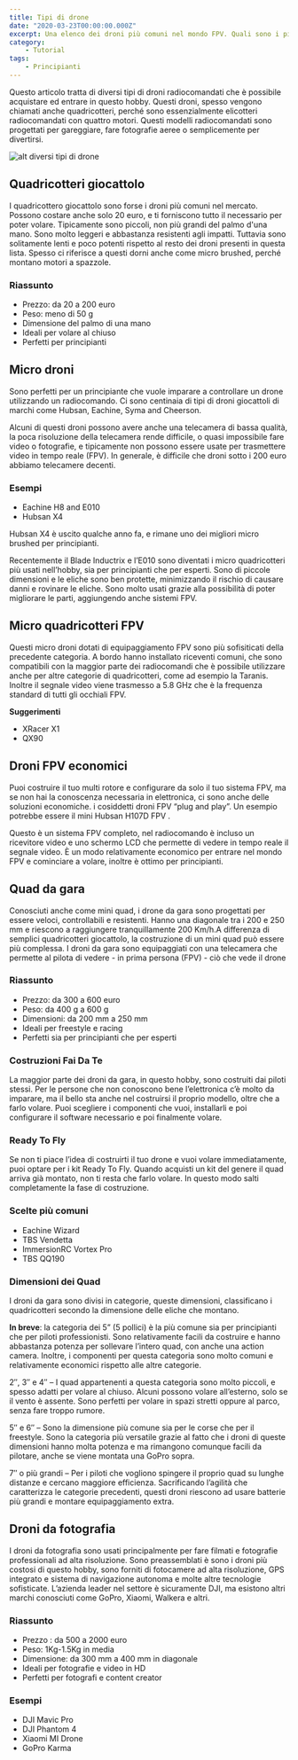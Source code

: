 ```yaml
---
title: Tipi di drone
date: "2020-03-23T00:00:00.000Z"
excerpt: Una elenco dei droni più comuni nel mondo FPV. Quali sono i più comuni? Qual è la categoria migliore per il freestyle? Quali posso far volare in casa in modo sicuro? In questo articolo rispondo anche a queste domande.
category:
    - Tutorial
tags: 
    - Principianti
---
```

Questo articolo tratta di diversi tipi di droni radiocomandati che è possibile acquistare ed entrare in questo hobby. Questi droni, spesso vengono chiamati anche quadricotteri, perché sono essenzialmente elicotteri radiocomandati con quattro motori. Questi modelli radiocomandati sono progettati per gareggiare, fare fotografie aeree o semplicemente per divertirsi. 

![alt diversi tipi di drone](/images/tipi_di_droni.png?nf_resize=fit&w=640&h=480)

## Quadricotteri giocattolo

I quadricottero giocattolo sono forse i droni più comuni nel mercato. Possono costare anche solo 20 euro, e ti forniscono tutto il necessario per poter volare. Tipicamente sono piccoli, non più grandi del palmo d'una mano. Sono molto leggeri e abbastanza resistenti agli impatti. Tuttavia sono solitamente lenti e poco potenti rispetto al resto dei droni presenti in questa lista. Spesso ci riferisce a questi dorni anche come micro brushed, perché montano motori a spazzole. 

### Riassunto

* Prezzo: da 20 a 200 euro
* Peso: meno di 50 g
* Dimensione del palmo di una mano
* Ideali per volare al chiuso
* Perfetti per principianti

## Micro droni

Sono perfetti per un principiante che vuole imparare a controllare un drone utilizzando un radiocomando. Ci sono centinaia di tipi di droni giocattoli di marchi come Hubsan, Eachine, Syma and Cheerson.

Alcuni di questi droni possono avere anche una telecamera di bassa qualità, la poca risoluzione della telecamera rende difficile, o quasi impossibile fare video o fotografie, e tipicamente non possono essere usate per trasmettere video in tempo reale (FPV). In generale, è difficile che droni sotto i 200 euro abbiamo telecamere decenti.

### Esempi

* Eachine H8 and E010 <!-- (https://oscarliang.com/comparison-review-eachine-h8-vs-e010/) -->
* Hubsan X4

Hubsan X4 è uscito qualche anno fa, e rimane uno dei migliori micro brushed per principianti.

Recentemente il Blade Inductrix e l’E010 sono diventati i micro quadricotteri più usati nell’hobby, sia per principianti che per esperti. Sono di piccole dimensioni e le eliche sono ben protette, minimizzando il rischio di causare danni e rovinare le eliche. Sono molto usati grazie alla possibilità di poter migliorare le parti, aggiungendo anche sistemi FPV.

## Micro quadricotteri FPV

Questi micro droni dotati di equipaggiamento FPV sono più sofisiticati della precedente categoria. A bordo hanno installato riceventi comuni, che sono compatibili con la maggior parte dei radiocomandi che è possibile utilizzare anche per altre categorie di quadricotteri, come ad esempio la Taranis. Inoltre il segnale video viene trasmesso a 5.8 GHz che è la frequenza standard di tutti gli occhiali FPV. 

**Suggerimenti**

* XRacer X1 <!-- (https://oscarliang.com/x-racer-x1-micro-quad/) -->
* QX90 <!--(https://bit.ly/eachine-qx90) -->

## Droni FPV economici

Puoi costruire il tuo multi rotore e configurare da solo il tuo sistema FPV, ma se non hai la conoscenza necessaria in elettronica, ci sono anche delle soluzioni economiche. i cosiddetti droni FPV “plug and play”. Un esempio potrebbe essere il mini Hubsan H107D FPV <!-- [BANGGOOD] -->.

Questo è un sistema FPV completo, nel radiocomando è incluso un ricevitore video e uno schermo LCD che permette di vedere in tempo reale il segnale video. È un modo relativamente economico per entrare nel mondo FPV e cominciare a volare, inoltre è ottimo per principianti.

## Quad da gara

Conosciuti anche come mini quad, i drone da gara sono progettati per essere veloci, controllabili e resistenti. Hanno una diagonale tra i 200 e 250 mm e riescono a raggiungere tranquillamente 200 Km/h.A differenza di semplici quadricotteri giocattolo, la costruzione di un mini quad <!-- [https://oscarliang.com/build-a-quadcopter-beginners-tutorial-1/] -->può essere più complessa. I droni da gara sono equipaggiati con una telecamera che permette al pilota di vedere - in prima persona (FPV) - ciò che vede il drone

### Riassunto 

* Prezzo: da 300 a 600 euro 
* Peso: da 400 g a 600 g 
* Dimensioni: da 200 mm a 250 mm
* Ideali per freestyle e racing
* Perfetti sia per principianti che per esperti

### Costruzioni Fai Da Te

La maggior parte dei droni da gara, in questo hobby, sono costruiti dai piloti stessi. Per le persone che non conoscono bene l’elettronica c’è molto da imparare, ma il bello sta anche nel costruirsi il proprio modello, oltre che a farlo volare. Puoi scegliere i componenti che vuoi, installarli e poi configurare il software necessario e poi finalmente volare. <!-- Per aiutarti nella scelta dei migliori componenti per i droni, ecco una lista dei componenti usati [https://oscarliang.com/250-mini-quad-part-list-fpv/].-->

### Ready To Fly

Se non ti piace l’idea di costruirti il tuo drone e vuoi volare immediatamente, puoi optare per i kit Ready To Fly. Quando acquisti un kit del genere il quad arriva già montato, non ti resta che farlo volare. In questo modo salti completamente la fase di costruzione. 

### Scelte più comuni

* Eachine Wizard
* TBS Vendetta
* ImmersionRC Vortex Pro
* TBS QQ190

### Dimensioni dei Quad

I droni da gara sono divisi in categorie, queste dimensioni, classificano i quadricotteri secondo la dimensione delle eliche che montano. 

**In breve**: la categoria dei 5” (5 pollici) è la più comune sia per principianti che per piloti professionisti. Sono relativamente facili da costruire e hanno abbastanza potenza per sollevare l’intero quad, con anche una action camera. Inoltre, i componenti per questa categoria sono molto comuni e relativamente economici rispetto alle altre categorie.

2″, 3″ e 4″ – I quad appartenenti a questa categoria sono molto piccoli, e spesso adatti per volare al chiuso. Alcuni possono volare all’esterno, solo se il vento è assente. Sono perfetti per volare in spazi stretti oppure al parco, senza fare troppo rumore. 

5″ e 6″ – Sono la dimensione più comune sia per le corse che per il freestyle. Sono la categoria più versatile grazie al fatto che i droni di queste dimensioni hanno molta potenza e ma rimangono comunque facili da pilotare, anche se viene montata una GoPro sopra. 

7″ o più grandi – Per i piloti che vogliono spingere il proprio quad su lunghe distanze e cercano maggiore efficienza. Sacrificando l’agilità che caratterizza le categorie precedenti, questi droni riescono ad usare batterie più grandi e montare equipaggiamento extra. 

## Droni da fotografia

I droni da fotografia sono usati principalmente per fare filmati e fotografie professionali ad alta risoluzione. Sono preassemblati è sono i droni più costosi di questo hobby, sono forniti di fotocamere ad alta risoluzione, GPS integrato e sistema di navigazione autonoma e molte altre tecnologie sofisticate. L’azienda leader nel settore è sicuramente DJI, ma esistono altri marchi conosciuti come GoPro, Xiaomi, Walkera e altri.

### Riassunto

* Prezzo : da 500 a 2000 euro
* Peso: 1Kg-1.5Kg in media
* Dimensione: da 300 mm a 400 mm in diagonale
* Ideali per fotografie e video in HD
* Perfetti per fotografi e content creator

### Esempi

* DJI Mavic Pro
* DJI Phantom 4
* Xiaomi MI Drone
* GoPro Karma